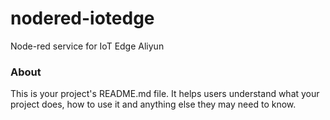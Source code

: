nodered-iotedge
===============

Node-red service for IoT Edge Aliyun

### About

This is your project's README.md file. It helps users understand what your
project does, how to use it and anything else they may need to know.